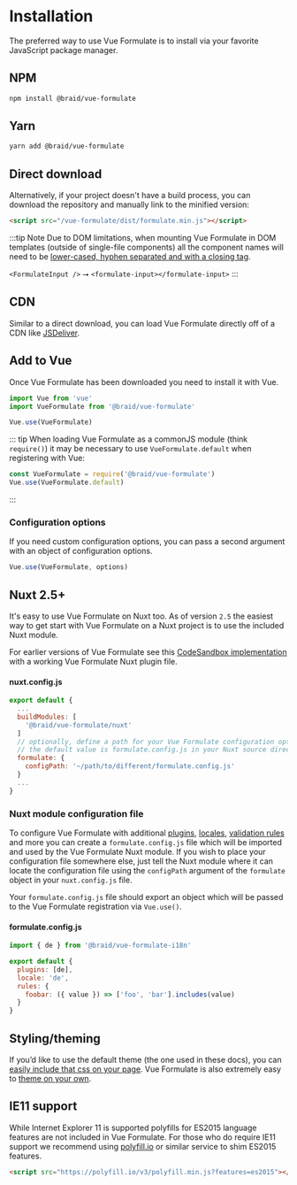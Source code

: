 # Installation
The preferred way to use Vue Formulate is to install via your favorite JavaScript
package manager.

## NPM
```sh
npm install @braid/vue-formulate
```

## Yarn
```sh
yarn add @braid/vue-formulate
```

## Direct download
Alternatively, if your project doesn't have a build process, you can
download the repository and manually link to the minified version:

```html
<script src="/vue-formulate/dist/formulate.min.js"></script>
```
:::tip Note
Due to DOM limitations, when mounting Vue Formulate in DOM templates
(outside of single-file components) all the component names will need to be
[lower-cased, hyphen separated and with a closing tag](https://vuejs.org/v2/style-guide/#Component-name-casing-in-templates-strongly-recommended).

`<FormulateInput />` ⭢ `<formulate-input></formulate-input>`
:::

## CDN

Similar to a direct download, you can load Vue Formulate directly off of a
CDN like [JSDeliver](https://www.jsdelivr.com/package/npm/@braid/vue-formulate?path=dist).

## Add to Vue
Once Vue Formulate has been downloaded you need to install it with Vue.

```js
import Vue from 'vue'
import VueFormulate from '@braid/vue-formulate'

Vue.use(VueFormulate)
```

::: tip
When loading Vue Formulate as a commonJS module (think `require()`) it may be
necessary to use `VueFormulate.default` when registering with Vue:

```js
const VueFormulate = require('@braid/vue-formulate')
Vue.use(VueFormulate.default)
```
:::

### Configuration options

If you need custom configuration options, you can pass a second argument with
an object of configuration options.

```js
Vue.use(VueFormulate, options)
```

## Nuxt <span class="new-badge">2.5+</span>
It's easy to use Vue Formulate on Nuxt too. As of version `2.5` the easiest way
to get start with Vue Formulate on a Nuxt project is to use the included Nuxt module.

For earlier versions of Vue Formulate see this [CodeSandbox implementation](https://codesandbox.io/s/vue-formulate-test-8segh?file=/nuxt.config.js)
with a working Vue Formulate Nuxt plugin file.

#### nuxt.config.js

```js
export default {
  ...
  buildModules: [
    '@braid/vue-formulate/nuxt'
  ]
  // optionally, define a path for your Vue Formulate configuration options.
  // the default value is formulate.config.js in your Nuxt source directory
  formulate: {
    configPath: '~/path/to/different/formulate.config.js'
  }
  ...
}
```

### Nuxt module configuration file

To configure Vue Formulate with additional [plugins](/guide/plugins/),
[locales](/guide/internationalization/), [validation rules](/guide/validation/)
and more you can create a `formulate.config.js` file which will be imported and
used by the Vue Formulate Nuxt module.  If you wish to place
your configuration file somewhere else, just tell the Nuxt module where it can locate
the configuration file using the `configPath` argument of the `formulate` object in your
`nuxt.config.js` file.

Your `formulate.config.js` file should export an object which will be passed to the
Vue Formulate registration via `Vue.use()`.

#### formulate.config.js
```js
import { de } from '@braid/vue-formulate-i18n'

export default {
  plugins: [de],
  locale: 'de',
  rules: {
    foobar: ({ value }) => ['foo', 'bar'].includes(value)
  }
}
```

## Styling/theming

If you’d like to use the default theme (the one used in these docs), you can
[easily include that css on your page](/guide/theming/#default-theme). Vue
Formulate is also extremely easy to [theme on your own](/guide/theming/#custom-theme).

## IE11 support

While Internet Explorer 11 is supported polyfills for ES2015 language features
are not included in Vue Formulate. For those who do require IE11 support we
recommend using [polyfill.io](https://polyfill.io/v3/) or similar service to shim
ES2015 features.

```html
<script src="https://polyfill.io/v3/polyfill.min.js?features=es2015"></script>
```
